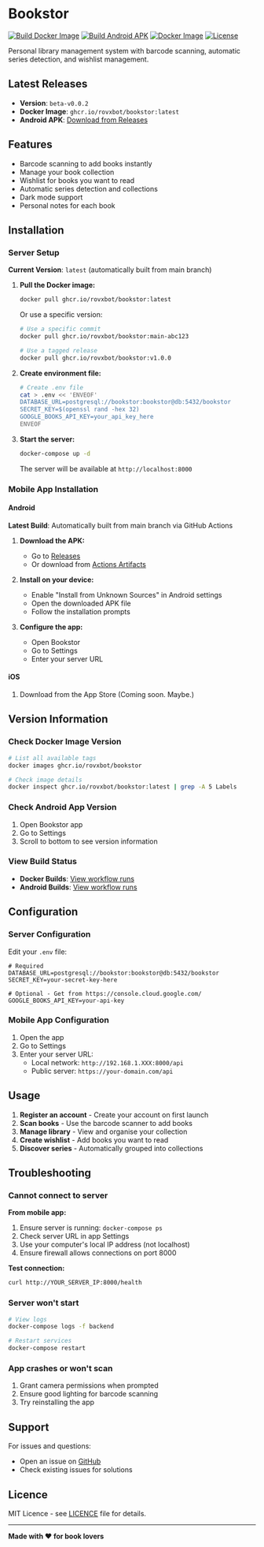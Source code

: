 # Bookstor

[![Build Docker Image](https://github.com/RovxBot/Bookstor/actions/workflows/build-docker.yml/badge.svg)](https://github.com/RovxBot/Bookstor/actions/workflows/build-docker.yml)
[![Build Android APK](https://github.com/RovxBot/Bookstor/actions/workflows/build-apk-local.yml/badge.svg)](https://github.com/RovxBot/Bookstor/actions/workflows/build-apk-local.yml)
[![Docker Image](https://img.shields.io/badge/docker-ghcr.io-blue?logo=docker)](https://github.com/RovxBot/Bookstor/pkgs/container/bookstor)
[![License](https://img.shields.io/badge/license-MIT-blue.svg)](LICENCE)

Personal library management system with barcode scanning, automatic series detection, and wishlist management.

## Latest Releases

- **Version**: `beta-v0.0.2`
- **Docker Image**: `ghcr.io/rovxbot/bookstor:latest`
- **Android APK**: [Download from Releases](https://github.com/RovxBot/Bookstor/releases)

## Features

- Barcode scanning to add books instantly
- Manage your book collection
- Wishlist for books you want to read
- Automatic series detection and collections
- Dark mode support
- Personal notes for each book

## Installation

### Server Setup

**Current Version**: `latest` (automatically built from main branch)

1. **Pull the Docker image:**
   ```bash
   docker pull ghcr.io/rovxbot/bookstor:latest
   ```

   Or use a specific version:
   ```bash
   # Use a specific commit
   docker pull ghcr.io/rovxbot/bookstor:main-abc123

   # Use a tagged release
   docker pull ghcr.io/rovxbot/bookstor:v1.0.0
   ```

2. **Create environment file:**
   ```bash
   # Create .env file
   cat > .env << 'ENVEOF'
   DATABASE_URL=postgresql://bookstor:bookstor@db:5432/bookstor
   SECRET_KEY=$(openssl rand -hex 32)
   GOOGLE_BOOKS_API_KEY=your_api_key_here
   ENVEOF
   ```

3. **Start the server:**
   ```bash
   docker-compose up -d
   ```

   The server will be available at `http://localhost:8000`

### Mobile App Installation

#### Android

**Latest Build**: Automatically built from main branch via GitHub Actions

1. **Download the APK:**
   - Go to [Releases](https://github.com/RovxBot/Bookstor/releases)
   - Or download from [Actions Artifacts](https://github.com/RovxBot/Bookstor/actions/workflows/build-apk-local.yml)

2. **Install on your device:**
   - Enable "Install from Unknown Sources" in Android settings
   - Open the downloaded APK file
   - Follow the installation prompts

3. **Configure the app:**
   - Open Bookstor
   - Go to Settings
   - Enter your server URL

#### iOS
1. Download from the App Store (Coming soon. Maybe.)

## Version Information

### Check Docker Image Version

```bash
# List all available tags
docker images ghcr.io/rovxbot/bookstor

# Check image details
docker inspect ghcr.io/rovxbot/bookstor:latest | grep -A 5 Labels
```

### Check Android App Version

1. Open Bookstor app
2. Go to Settings
3. Scroll to bottom to see version information

### View Build Status

- **Docker Builds**: [View workflow runs](https://github.com/RovxBot/Bookstor/actions/workflows/build-docker.yml)
- **Android Builds**: [View workflow runs](https://github.com/RovxBot/Bookstor/actions/workflows/build-apk-local.yml)

## Configuration

### Server Configuration

Edit your `.env` file:

```env
# Required
DATABASE_URL=postgresql://bookstor:bookstor@db:5432/bookstor
SECRET_KEY=your-secret-key-here

# Optional - Get from https://console.cloud.google.com/
GOOGLE_BOOKS_API_KEY=your-api-key
```

### Mobile App Configuration

1. Open the app
2. Go to Settings
3. Enter your server URL:
   - Local network: `http://192.168.1.XXX:8000/api`
   - Public server: `https://your-domain.com/api`

## Usage

1. **Register an account** - Create your account on first launch
2. **Scan books** - Use the barcode scanner to add books
3. **Manage library** - View and organise your collection
4. **Create wishlist** - Add books you want to read
5. **Discover series** - Automatically grouped into collections

## Troubleshooting

### Cannot connect to server

**From mobile app:**
1. Ensure server is running: `docker-compose ps`
2. Check server URL in app Settings
3. Use your computer's local IP address (not localhost)
4. Ensure firewall allows connections on port 8000

**Test connection:**
```bash
curl http://YOUR_SERVER_IP:8000/health
```

### Server won't start

```bash
# View logs
docker-compose logs -f backend

# Restart services
docker-compose restart
```

### App crashes or won't scan

1. Grant camera permissions when prompted
2. Ensure good lighting for barcode scanning
3. Try reinstalling the app

## Support

For issues and questions:
- Open an issue on [GitHub](https://github.com/yourusername/bookstor/issues)
- Check existing issues for solutions

## Licence

MIT Licence - see [LICENCE](LICENCE) file for details.

---

**Made with ❤️ for book lovers**
